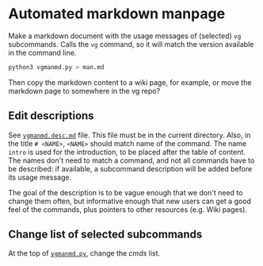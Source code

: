 # Automated markdown manpage

Make a markdown document with the usage messages of (selected) `vg` subcommands. 
Calls the `vg` command, so it will match the version available in the command line.

```sh
python3 vgmanmd.py > man.md
```

Then copy the markdown content to a wiki page, for example, or move the markdown page to somewhere in the vg repo?

## Edit descriptions

See [`vgmanmd.desc.md`](vgmanmd.desc.md) file. 
This file must be in the current directory. 
Also, in the title `# <NAME>`, `<NAME>` should match name of the command. 
The name `intro` is used for the introduction, to be placed after the table of content.
The names don't need to match a command, and not all commands have to be described: if available, a subcommand description will be added before its usage message.

The goal of the description is to be vague enough that we don't need to change them often, but informative enough that new users can get a good feel of the commands, plus pointers to other resources (e.g. Wiki pages).

## Change list of selected subcommands

At the top of [`vgmanmd.py`](vgmanmd.py), change the *cmds* list.

